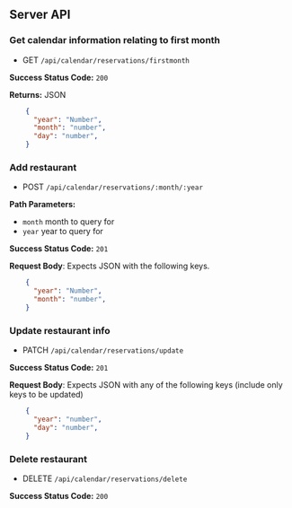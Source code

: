 ## Server API

### Get calendar information relating to first month
  * GET `/api/calendar/reservations/firstmonth`

**Success Status Code:** `200`

**Returns:** JSON

```json
    {
      "year": "Number",
      "month": "number",
      "day": "number",
    }
```
### Add restaurant
  * POST `/api/calendar/reservations/:month/:year`

**Path Parameters:**
  * `month` month to query for
  * `year` year to query for

**Success Status Code:** `201`

**Request Body**: Expects JSON with the following keys.

```json
    {
      "year": "Number",
      "month": "number",
    }
```

### Update restaurant info
  * PATCH `/api/calendar/reservations/update`

**Success Status Code:** `201`

**Request Body**: Expects JSON with any of the following keys (include only keys to be updated)

```json
    {
      "year": "number",
      "day": "number",
    }
```

### Delete restaurant
  * DELETE `/api/calendar/reservations/delete`

**Success Status Code:** `200`

